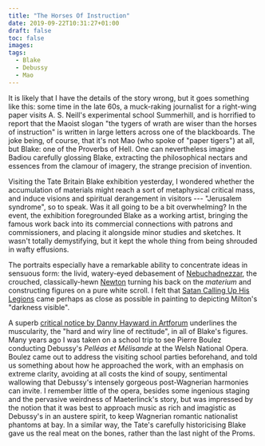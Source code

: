 ```yaml
---
title: "The Horses Of Instruction"
date: 2019-09-22T10:31:27+01:00
draft: false
toc: false
images:
tags:
  - Blake
  - Debussy
  - Mao
---
```

It is likely that I have the details of the story wrong, but it goes something like this: some time in the late 60s, a muck-raking journalist for a right-wing paper visits A. S. Neill's experimental school Summerhill, and is horrified to report that the Maoist slogan "the tygers of wrath are wiser than the horses of instruction" is written in large letters across one of the blackboards. The joke being, of course, that it's not Mao (who spoke of "paper tigers") at all, but Blake: one of the Proverbs of Hell. One can nevertheless imagine Badiou carefully glossing Blake, extracting the philosophical nectars and essences from the clamour of imagery, the strange precision of invention.

Visiting the Tate Britain Blake exhibition yesterday, I wondered whether the accumulation of materials might reach a sort of metaphysical critical mass, and induce visions and spiritual derangement in visitors --- "Jerusalem syndrome", so to speak. Was it all going to be a bit overwhelming? In the event, the exhibition foregrounded Blake as a working artist, bringing the famous work back into its commercial connections with patrons and commissioners, and placing it alongside minor studies and sketches. It wasn't totally demystifying, but it kept the whole thing from being shrouded in wafty effusions.

The portraits especially have a remarkable ability to concentrate ideas in sensuous form: the livid, watery-eyed debasement of [Nebuchadnezzar](https://www.tate.org.uk/art/artworks/blake-nebuchadnezzar-n05059), the crouched, classically-hewn [Newton](https://www.tate.org.uk/art/artworks/blake-newton-n05058) turning his back on the _materium_ and constructing figures on a pure white scroll. I felt that [Satan Calling Up His Legions](https://i1.wp.com/thesatanicscholar.com/wp-content/uploads/2016/04/William-Blake-Satan-calling-up-his-Legions-ca.-1800-05-2.png) came perhaps as close as possible in painting to depicting Milton's "darkness visible".

A superb [critical notice by Danny Hayward in Artforum](https://www.artforum.com/print/previews/201907/william-blake-80596) underlines the muscularity, the "hard and wiry line of rectitude", in all of Blake's figures. Many years ago I was taken on a school trip to see Pierre Boulez conducting Debussy's _Pell&eacute;as et M&eacute;lisande_ at the Welsh National Opera. Boulez came out to address the visiting school parties beforehand, and told us something about how he approached the work, with an emphasis on extreme clarity, avoiding at all costs the kind of soupy, sentimental wallowing that Debussy's intensely gorgeous post-Wagnerian harmonies can invite. I remember little of the opera, besides some ingenious staging and the pervasive weirdness of Maeterlinck's story, but was impressed by the notion that it was best to approach music as rich and imagistic as Debussy's in an austere spirit, to keep Wagnerian romantic nationalist phantoms at bay. In a similar way, the Tate's carefully historicising Blake gave us the real meat on the bones, rather than the last night of the Proms.
